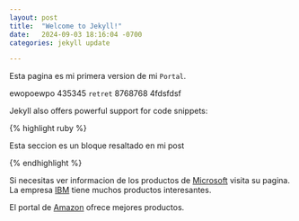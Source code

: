 ```yaml
---
layout: post
title:  "Welcome to Jekyll!"
date:   2024-09-03 18:16:04 -0700
categories: jekyll update

---
```

Esta pagina es mi primera version de mi `Portal`.

ewopoewpo 435345 `retret` 8768768  4fdsfdsf 


Jekyll also offers powerful support for code snippets:

{% highlight ruby %}

Esta seccion es un bloque
resaltado en mi post

{% endhighlight %}

Si necesitas ver informacion de los productos de [Microsoft][ref01] visita su pagina. La empresa [IBM][ref02] tiene muchos productos interesantes.

El portal de [Amazon][ref03] ofrece mejores productos.



[ref01]: https://www.microsoft.com/es-pe
[ref02]: https://www.ibm.com/us-en
[ref03]: https://www.amazon.com
